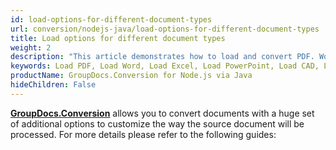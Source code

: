```yaml
---
id: load-options-for-different-document-types
url: conversion/nodejs-java/load-options-for-different-document-types
title: Load options for different document types
weight: 2
description: "This article demonstrates how to load and convert PDF. Word, Excel, PowerPoint documents and Images using GroupDocs.Conversion for Node.js via Java API."
keywords: Load PDF, Load Word, Load Excel, Load PowerPoint, Load CAD, Load Image
productName: GroupDocs.Conversion for Node.js via Java
hideChildren: False
---
```

**[GroupDocs.Conversion](https://products.groupdocs.com/conversion/java)** allows you to convert documents with a huge set of additional options to customize the way the source document will be processed. For more details please refer to the following guides:
